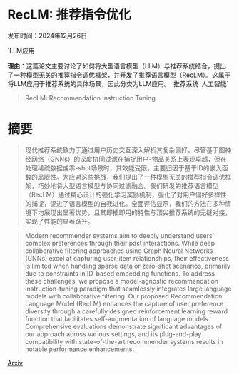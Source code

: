 # RecLM: 推荐指令优化

发布时间：2024年12月26日

`LLM应用

**理由**：这篇论文主要讨论了如何将大型语言模型（LLM）与推荐系统结合，提出了一种模型无关的推荐指令调优框架，并开发了推荐语言模型（RecLM）。这属于将LLM应用于推荐系统的具体场景，因此分类为LLM应用。` `推荐系统` `人工智能`

> RecLM: Recommendation Instruction Tuning

# 摘要

> 现代推荐系统致力于通过用户历史交互深入解析其复杂偏好。尽管基于图神经网络（GNNs）的深度协同过滤在捕捉用户-物品关系上表现卓越，但在处理稀疏数据或零-shot场景时，其效能受限，主要归因于基于ID的嵌入函数的局限性。为应对这些挑战，我们提出了一种模型无关的推荐指令调优框架，巧妙地将大型语言模型与协同过滤融合。我们研发的推荐语言模型（RecLM）通过精心设计的强化学习奖励机制，强化了对用户偏好多样性的捕捉，促进了语言模型的自我进化。全面评估显示，我们的方法在多种情境下均展现出显著优势，且其即插即用的特性与顶尖推荐系统的无缝对接，实现了性能的显著跃升。

> Modern recommender systems aim to deeply understand users' complex preferences through their past interactions. While deep collaborative filtering approaches using Graph Neural Networks (GNNs) excel at capturing user-item relationships, their effectiveness is limited when handling sparse data or zero-shot scenarios, primarily due to constraints in ID-based embedding functions. To address these challenges, we propose a model-agnostic recommendation instruction-tuning paradigm that seamlessly integrates large language models with collaborative filtering. Our proposed Recommendation Language Model (RecLM) enhances the capture of user preference diversity through a carefully designed reinforcement learning reward function that facilitates self-augmentation of language models. Comprehensive evaluations demonstrate significant advantages of our approach across various settings, and its plug-and-play compatibility with state-of-the-art recommender systems results in notable performance enhancements.

[Arxiv](https://arxiv.org/abs/2412.19302)
